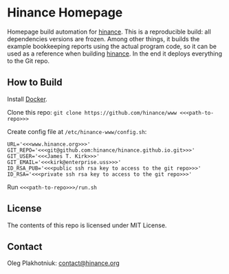 # Hinance Homepage

Homepage build automation for [hinance](http://www.hinance.org).
This is a reproducible build: all dependencies versions are frozen.
Among other things, it builds the example bookkeeping reports using the actual
program code, so it can be used as a reference when building
[hinance](https://github.com/hinance/hinance).
In the end it deploys everything to the Git repo.

## How to Build

Install [Docker](https://www.docker.com/).

Clone this repo:
   `git clone https://github.com/hinance/www <<<path-to-repo>>>`

Create config file at `/etc/hinance-www/config.sh`:
```
URL='<<<www.hinance.org>>>'
GIT_REPO='<<<git@github.com:hinance/hinance.github.io.git>>>'
GIT_USER='<<<James T. Kirk>>>'
GIT_EMAIL='<<<kirk@enterprise.uss>>>'
ID_RSA_PUB='<<<public ssh rsa key to access to the git repo>>>'
ID_RSA='<<<private ssh rsa key to access to the git repo>>>'
```

Run `<<<path-to-repo>>>/run.sh`

## License

The contents of this repo is licensed under MIT License.

## Contact

Oleg Plakhotniuk: contact@hinance.org
